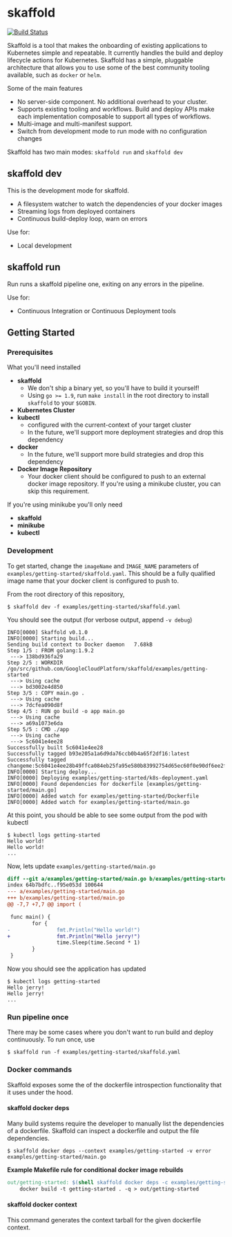 skaffold
=============

[![Build Status](https://travis-ci.com/GoogleCloudPlatform/skaffold.svg?token=NyoV8n1D3L8EzmetKFNB&branch=master)](https://travis-ci.com/GoogleCloudPlatform/skaffold)

Skaffold is a tool that makes the onboarding of existing applications to Kubernetes simple and repeatable. It currently handles the build and deploy lifecycle actions for Kubernetes. Skaffold has a simple, pluggable architecture that allows you to use some of the best community tooling available, such as `docker` or `helm`.

Some of the main features
* No server-side component. No additional overhead to your cluster.
* Supports existing tooling and workflows. Build and deploy APIs make each implementation composable to support all types of workflows.
* Multi-image and multi-manifest support.
* Switch from development mode to run mode with no configuration changes

Skaffold has two main modes: `skaffold run` and `skaffold dev`

## skaffold dev
This is the development mode for skaffold.

* A filesystem watcher to watch the dependencies of your docker images
* Streaming logs from deployed containers
* Continuous build-deploy loop, warn on errors

Use for:
* Local development

## skaffold run
Run runs a skaffold pipeline one, exiting on any errors in the pipeline.

Use for:
* Continuous Integration or Continuous Deployment tools

## Getting Started

### Prerequisites

What you'll need installed

* **skaffold**
    * We don't ship a binary yet, so you'll have to build it yourself!
    * Using `go >= 1.9`, run `make install` in the root directory to install `skaffold` to your `$GOBIN`.
* **Kubernetes Cluster**
* **kubectl**
  * configured with the current-context of your target cluster
  * In the future, we'll support more deployment strategies and drop this dependency
* **docker**
    * In the future, we'll support more build strategies and drop this dependency
* **Docker Image Repository**
    * Your docker client should be configured to push to an external docker image repository.  If you're using a minikube cluster, you can skip this requirement.

If you're using minikube you'll only need
* **skaffold**
* **minikube**
* **kubectl**

### Development

To get started, change the `imageName` and `IMAGE_NAME` parameters of `examples/getting-started/skaffold.yaml`.  This should be a fully qualified image name that your docker client is configured to push to.

From the root directory of this repository,

```shell
$ skaffold dev -f examples/getting-started/skaffold.yaml
```

You should see the output (for verbose output, append `-v debug`)

```shell
INFO[0000] Skaffold v0.1.0
INFO[0000] Starting build...
Sending build context to Docker daemon   7.68kB
Step 1/5 : FROM golang:1.9.2
 ---> 138bd936fa29
Step 2/5 : WORKDIR /go/src/github.com/GoogleCloudPlatform/skaffold/examples/getting-started
 ---> Using cache
 ---> bd3002e4d850
Step 3/5 : COPY main.go .
 ---> Using cache
 ---> 7dcfea090d8f
Step 4/5 : RUN go build -o app main.go
 ---> Using cache
 ---> a69a1073e6da
Step 5/5 : CMD ./app
 ---> Using cache
 ---> 5c6041e4ee28
Successfully built 5c6041e4ee28
Successfully tagged b93e205a1a6d9da76ccb0b4a65f2df16:latest
Successfully tagged changeme:5c6041e4ee28b49ffca084eb25fa95e580b83992754d65ec60f0e90df6ee2f98
INFO[0000] Starting deploy...
INFO[0000] Deploying examples/getting-started/k8s-deployment.yaml
INFO[0000] Found dependencies for dockerfile [examples/getting-started/main.go]
INFO[0000] Added watch for examples/getting-started/Dockerfile
INFO[0000] Added watch for examples/getting-started/main.go

```

At this point, you should be able to see some output from the pod with kubectl

```shell
$ kubectl logs getting-started
Hello world!
Hello world!
...
```

Now, lets update `examples/getting-started/main.go`

```diff
diff --git a/examples/getting-started/main.go b/examples/getting-started/main.go
index 64b7bdfc..f95e053d 100644
--- a/examples/getting-started/main.go
+++ b/examples/getting-started/main.go
@@ -7,7 +7,7 @@ import (

 func main() {
        for {
-               fmt.Println("Hello world!")
+               fmt.Println("Hello jerry!")
                time.Sleep(time.Second * 1)
        }
 }
 ```

 Now you should see the application has updated

 ```
$ kubectl logs getting-started
Hello jerry!
Hello jerry!
...
```

### Run pipeline once

There may be some cases where you don't want to run build and deploy continuously. To run once, use

```shell
$ skaffold run -f examples/getting-started/skaffold.yaml
```

### Docker commands

Skaffold exposes some the of the dockerfile introspection functionality that it uses under the hood.

#### skaffold docker deps

Many build systems require the developer to manually list the dependencies of a dockerfile.  Skaffold can inspect a dockerfile and output the file dependencies.  

```
$ skaffold docker deps --context examples/getting-started -v error
examples/getting-started/main.go
```

**Example Makefile rule for conditional docker image rebuilds**
```Makefile
out/getting-started: $(shell skaffold docker deps -c examples/getting-started -v error)
	docker build -t getting-started . -q > out/getting-started
```

#### skaffold docker context

This command generates the context tarball for the given dockerfile context. 
